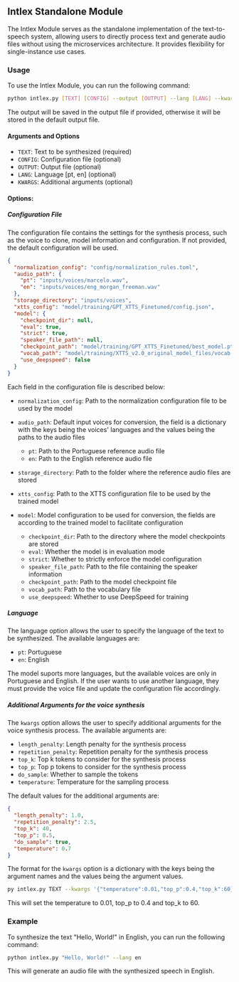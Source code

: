 ## Intlex Standalone Module

The Intlex Module serves as the standalone implementation of the text-to-speech system, allowing users to directly process text and generate audio files without using the microservices architecture. It provides flexibility for single-instance use cases.

### Usage

To use the Intlex Module, you can run the following command:

```bash
python intlex.py [TEXT] [CONFIG] --output [OUTPUT] --lang [LANG] --kwargs [KWARGS]
```

The output will be saved in the output file if provided, otherwise it will be stored in the default output file.

#### Arguments and Options

- `TEXT`: Text to be synthesized (required)
- `CONFIG`: Configuration file (optional)
- `OUTPUT`: Output file (optional)
- `LANG`: Language [pt, en] (optional)
- `KWARGS`: Additional arguments (optional)

#### Options:

##### Configuration File

The configuration file contains the settings for the synthesis process, such as the voice to clone, model information and configuration. If not provided, the default configuration will be used.

```json
{
  "normalization_config": "config/normalization_rules.toml",
  "audio_path": {
    "pt": "inputs/voices/marcelo.wav",
    "en": "inputs/voices/eng_morgan_freeman.wav"
  },
  "storage_directory": "inputs/voices",
  "xtts_config": "model/training/GPT_XTTS_Finetuned/config.json",
  "model": {
    "checkpoint_dir": null,
    "eval": true,
    "strict": true,
    "speaker_file_path": null,
    "checkpoint_path": "model/training/GPT_XTTS_Finetuned/best_model.pth",
    "vocab_path": "model/training/XTTS_v2.0_original_model_files/vocab.json",
    "use_deepspeed": false
  }
}
```

Each field in the configuration file is described below:

- `normalization_config`: Path to the normalization configuration file to be used by the model

- `audio_path`: Default input voices for conversion, the field is a dictionary with the keys being the voices' languages and the values being the paths to the audio files

  - `pt`: Path to the Portuguese reference audio file
  - `en`: Path to the English reference audio file

- `storage_directory`: Path to the folder where the reference audio files are stored

- `xtts_config`: Path to the XTTS configuration file to be used by the trained model

- `model`: Model configuration to be used for conversion, the fields are according to the trained model to facilitate configuration
  - `checkpoint_dir`: Path to the directory where the model checkpoints are stored
  - `eval`: Whether the model is in evaluation mode
  - `strict`: Whether to strictly enforce the model configuration
  - `speaker_file_path`: Path to the file containing the speaker information
  - `checkpoint_path`: Path to the model checkpoint file
  - `vocab_path`: Path to the vocabulary file
  - `use_deepspeed`: Whether to use DeepSpeed for training

##### Language

The language option allows the user to specify the language of the text to be synthesized. The available languages are:

- `pt`: Portuguese
- `en`: English

The model suports more languages, but the available voices are only in Portuguese and English. If the user wants to use another language, they must provide the voice file and update the configuration file accordingly.

##### Additional Arguments for the voice synthesis

The `kwargs` option allows the user to specify additional arguments for the voice synthesis process. The available arguments are:

- `length_penalty`: Length penalty for the synthesis process
- `repetition_penalty`: Repetition penalty for the synthesis process
- `top_k`: Top k tokens to consider for the synthesis process
- `top_p`: Top p tokens to consider for the synthesis process
- `do_sample`: Whether to sample the tokens
- `temperature`: Temperature for the sampling process

The default values for the additional arguments are:

```json
{
  "length_penalty": 1.0,
  "repetition_penalty": 2.5,
  "top_k": 40,
  "top_p": 0.5,
  "do_sample": true,
  "temperature": 0.7
}
```

The format for the `kwargs` option is a dictionary with the keys being the argument names and the values being the argument values.

```bash
py intlex.py TEXT --kwargs '{"temperature":0.01,"top_p":0.4,"top_k":60}'
```

This will set the temperature to 0.01, top_p to 0.4 and top_k to 60.

### Example

To synthesize the text "Hello, World!" in English, you can run the following command:

```bash
python intlex.py "Hello, World!" --lang en
```

This will generate an audio file with the synthesized speech in English.

